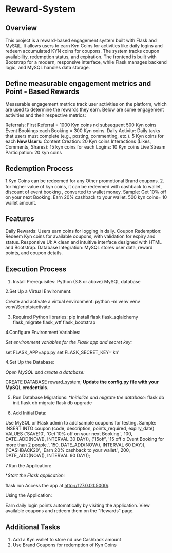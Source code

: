 # Reward-System
## Overview
This project is a reward-based engagement system built with Flask and MySQL. It allows users to earn Kyn Coins for activities like daily logins and redeem accumulated KYN coins for coupons. The system tracks coupon availability, redemption status, and expiration. The frontend is built with Bootstrap for a modern, responsive interface, while Flask manages backend logic, and MySQL handles data storage.

## Define measurable engagement metrics and Point - Based Rewards
Measurable engagement metrics track user activities on the platform, which are used to determine the rewards they earn. Below are some engagement activities and their respective metrics:

Referrals: First Referral = 1000 Kyn coins nd subsequent 500 Kyn coins
Event Bookings:each Booking = 300 Kyn coins.
Daily Activity: Daily tasks that users must complete (e.g., posting, commenting, etc.). 5 Kyn coins for each
__New Users:__
Content Creation: 20 Kyn coins
Interactions (Likes, Comments, Shares): 15 kyn coins for each
Logins: 10 Kyn coins
Live Stream Participation: 20 kyn coins

## Redemption Process ##
1.Kyn Coins can be redeemed for any Other promotional Brand coupons.
2. for higher value of kyn coins, it can be redeemed with cashback to wallet, discount of event booking , converted to wallet money.
Sample:
Get 10% off on your next Booking.
Earn 20% cashback to your wallet.
500 kyn coins= 10 wallet amount.





## Features
Daily Rewards: Users earn coins for logging in daily.
Coupon Redemption: Redeem Kyn coins for available coupons, with validation for expiry and status.
Responsive UI: A clean and intuitive interface designed with HTML and Bootstrap.
Database Integration: MySQL stores user data, reward points, and coupon details.

## Execution Process
1. Install Prerequisites:
Python (3.8 or above)
MySQL database

2.Set Up a Virtual Environment:

Create and activate a virtual environment:
python -m venv venv
venv\Scripts\activate

3. Required Python libraries:
pip install flask flask_sqlalchemy flask_migrate flask_wtf flask_bootstrap

4.Configure Environment Variables:

*Set environment variables for the Flask app and secret key:*

set FLASK_APP=app.py
set FLASK_SECRET_KEY='kn'

4.Set Up the Database:

*Open MySQL and create a database:*

CREATE DATABASE reward_system;
__Update the config.py file with your MySQL credentials.__


5. Run Database Migrations:
**Initialize and migrate the database:*
flask db init
flask db migrate
flask db upgrade

6. Add Initial Data:

Use MySQL or Flask admin to add sample coupons for testing.
Sample:
INSERT INTO coupon (code, description, points_required, expiry_date)
VALUES
('SAVE10', 'Get 10% off on your next Booking.', 100, DATE_ADD(NOW(), INTERVAL 30 DAY)),
('15off', '15 off o Event Booking for more than 2 people.', 150, DATE_ADD(NOW(), INTERVAL 60 DAY)),
('CASHBACK20', 'Earn 20% cashback to your wallet.', 200, DATE_ADD(NOW(), INTERVAL 90 DAY));

7.Run the Application:

**Start the Flask application:*

flask run
Access the app at http://127.0.0.1:5000/.

Using the Application:

Earn daily login points automatically by visiting the application.
View available coupons and redeem them on the "Rewards" page.

## Additional Tasks ##
1. Add a Kyn wallet to store nd use Cashback amount
2. Use Brand Coupons for redemption of Kyn Coins
